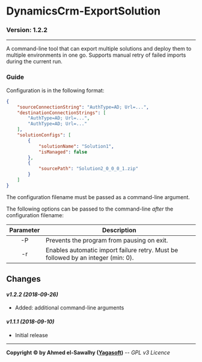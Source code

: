 # DynamicsCrm-ExportSolution
### Version: 1.2.2
---

A command-line tool that can export multiple solutions and deploy them to multiple environments in one go. Supports manual retry of failed imports during the current run.

### Guide

Configuration is in the following format:

```json
{
	"sourceConnectionString": "AuthType=AD; Url=...",
	"destinationConnectionStrings": [
		"AuthType=AD; Url=...",
		"AuthType=AD; Url=..."
	],
	"solutionConfigs": [
		{
			"solutionName": "Solution1",
			"isManaged": false
		},
		{
			"sourcePath": "Solution2_0_0_0_1.zip"
		}
	]
}
```

The configuration filename must be passed as a command-line argument.

The following options can be passed to the command-line _after_ the configuration filename:

Parameter | Description
:---: | ---
-P | Prevents the program from pausing on exit.
-r | Enables automatic import failure retry. Must be followed by an integer (min: 0).

## Changes

#### _v1.2.2 (2018-09-26)_
+ Added: additional command-line arguments

#### _v1.1.1 (2018-09-10)_
+ Initial release

---
**Copyright &copy; by Ahmed el-Sawalhy ([Yagasoft](http://yagasoft.com))** -- _GPL v3 Licence_

